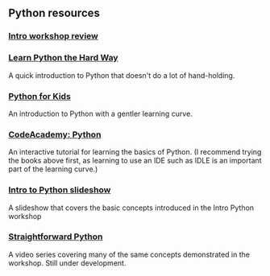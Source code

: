 
## Python resources

### [Intro workshop review](https://github.com/smythp/python-workshop/blob/master/workshop.ipynb)

### [Learn Python the Hard Way](http://learnpythonthehardway.org/book/)

A quick introduction to Python that doesn't do a lot of hand-holding. 

### [Python for Kids](http://iss.schoolwires.com/cms/lib4/NC01000579/Centricity/Domain/408/Python%20for%20Kids%20-%20A%20Playful%20Introduction%20to%20Programming.pdf)

An introduction to Python with a gentler learning curve. 

### [CodeAcademy: Python](http://www.codecademy.com/en/tracks/python)

An interactive tutorial for learning the basics of Python. (I recommend trying the books above first, as learning to use an IDE such as IDLE is an important part of the learning curve.)

### [Intro to Python slideshow](https://onedrive.live.com/embed?cid=BE621B7576D48090&resid=BE621B7576D48090%21107&authkey=ALsfz0QwejBNUZ8&em=2)

A slideshow that covers the basic concepts introduced in the Intro Python workshop

### [Straightforward Python](https://www.youtube.com/watch?v=5ZOWDJyMq2Y)

A video series covering many of the same concepts demonstrated in the workshop. Still under development.

